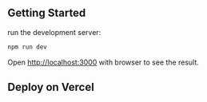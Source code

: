 

## Getting Started

run the development server:

```bash
npm run dev
```

Open [http://localhost:3000](http://localhost:3000) with browser to see the result.

## Deploy on Vercel

